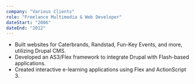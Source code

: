 ```yaml
---
company: "Various Clients"
role: "Freelance Multimedia & Web Developer"
dateStart: "2006"
dateEnd: "2012"
---
```

- Built websites for Caterbrands, Randstad, Fun-Key Events, and more, utilizing Drupal CMS.
- Developed an AS3/Flex framework to integrate Drupal with Flash-based applications.
- Created interactive e-learning applications using Flex and ActionScript 3.
